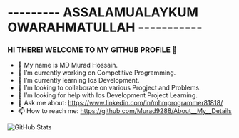 # --------- ASSALAMUALAYKUM  OWARAHMATULLAH -----------

### HI THERE! WELCOME TO MY GITHUB PROFILE 👋
- 🔰  My name is MD Murad Hossain.
- 🔭 I’m currently working on Competitive Programming. 
- 🌱 I’m currently learning Ios Development.
- 👯 I’m looking to collaborate on various Progject and Problems.
- 🤔 I’m looking for help with Ios Development Project Learning.
- 💬 Ask me about: https://www.linkedin.com/in/mhmprogrammer81818/
- 📫 How to reach me: https://github.com/Murad9288/About__My__Details

![GitHub Stats](https://github-readme-stats.vercel.app/api?username=Murad9288&theme=highcontrast)
